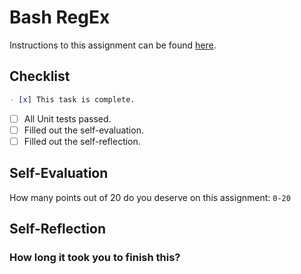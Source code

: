 # Bash RegEx

Instructions to this assignment can be found [here](https://it3038c.github.io/modules/5/bash-regex).

## Checklist

```md
- [x] This task is complete.
```

- [ ] All Unit tests passed.
- [ ] Filled out the self-evaluation.
- [ ] Filled out the self-reflection.

## Self-Evaluation

How many points out of 20 do you deserve on this assignment: `0-20`

## Self-Reflection
<!-- What did you learn that you found interesting -->

### How long it took you to finish this?
